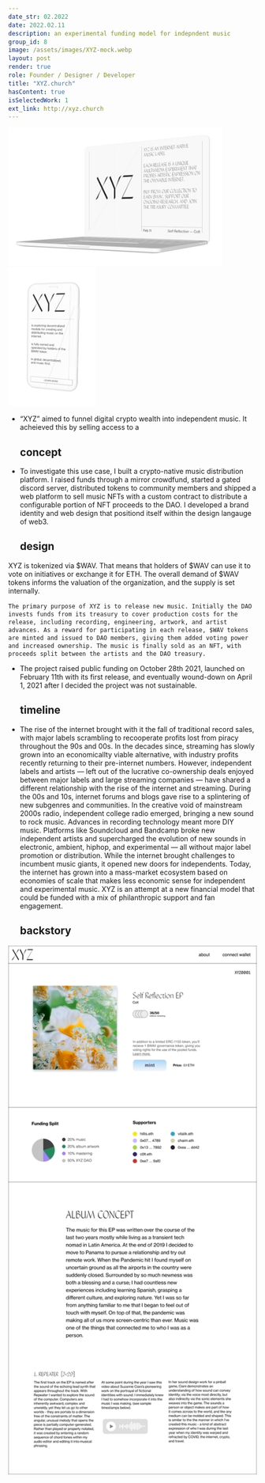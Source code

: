 ```yaml
---
date_str: 02.2022
date: 2022.02.11
description: an experimental funding model for indepndent music
group_id: 8
image: /assets/images/XYZ-mock.webp
layout: post
render: true
role: Founder / Designer / Developer
title: "XYZ.church"
hasContent: true
isSelectedWork: 1
ext_link: http://xyz.church
---
```


<div class="photo-row content-offset">
    <img style="max-height: 20em;" src="images/xyz-mock-1.png" />
    <img style="max-height: 20em;" src="images/xyz-mock-2.png" />
</div>

<ul class="article-list content-width content-offset">
    <li class="article-list__title-block">
        <div class="item_description">
            <p>
                “XYZ” aimed to funnel digital crypto wealth into independent music. It acheieved this by selling access to a
            </p>
        </div>
        <div class="item_date">
            <h2>concept</h2>
        </div>
    </li>
</ul>

<ul class="article-list content-width content-offset">
    <li class="article-list__title-block">
        <div class="item_description">
            <p>
                To investigate this use case, I built a crypto-native music distribution platform. I raised funds through a mirror crowdfund, started a gated discord server, distributed tokens to community members and shipped a web platform to sell music NFTs with a custom contract to distribute a configurable portion of NFT proceeds to the DAO.
                I developed a brand identity and web design that positiond itself within the design langauge of web3.
            </p>
        </div>
        <div class="item_date">
            <h2>design</h2>
        </div>
    </li>
</ul>

<p class="content-width content-offset">
    XYZ is tokenized via $WAV. That means that holders of $WAV can use it to vote on initiatives or exchange it for ETH. The overall demand of $WAV tokens informs the valuation of the organization, and the supply is set internally.

    The primary purpose of XYZ is to release new music. Initially the DAO invests funds from its treasury to cover production costs for the release, including recording, engineering, artwork, and artist advances. As a reward for participating in each release, $WAV tokens are minted and issued to DAO members, giving them added voting power and increased ownership. The music is finally sold as an NFT, with proceeds split between the artists and the DAO treasury. 
</p>

<ul class="article-list content-width content-offset">
    <li class="article-list__title-block">
        <div class="item_description">
            <p>
                The project raised public funding on October 28th 2021, launched on February 11th with its first release, and eventually wound-down on April 1, 2021 after I decided the project was not sustainable. 
            </p>
        </div>
        <div class="item_date">
            <h2>timeline</h2>
        </div>
    </li>
    <li class="article-list__title-block">
        <div class="item_description">
            <p>
                The rise of the internet brought with it the fall of traditional record sales, with major labels scrambling to recooperate profits lost from piracy throughout the 90s and 00s. In the decades since, streaming has slowly grown into an economicallty viable alternative, with industry profits recently returning to their pre-internet numbers.
                However, independent labels and artists — left out of the lucrative co-ownership deals enjoyed between major labels and large streaming companies —  have shared a different relationship with the rise of the internet and streaming. During the 00s and 10s, internet forums and blogs gave rise to a splintering of new subgenres and communities. In the creative void of mainstream 2000s radio, independent college radio emerged, bringing a new sound to rock music. Advances in recording technology meant more DIY music. Platforms like Soundcloud and Bandcamp broke new independent artists and supercharged the evolution of new sounds in electronic, ambient, hiphop, and experimental — all without major label promotion or distribution.
                While the internet brought challenges to incumbent music giants, it opened new doors for independents. Today, the internet has grown into a mass-market ecosystem based on economies of scale that makes less economic sense for independent and experimental music. XYZ is an attempt at a new financial model that could be funded with a mix of philanthropic support and fan engagement.
            </p>
        </div>
        <div class="item_date">
            <h2>backstory</h2>
        </div>
    </li>
</ul>

<div class="photo-row content-offset" style="">
    <img style="width: 40em;" src="images/XYZ-mint 2.png" />
</div>